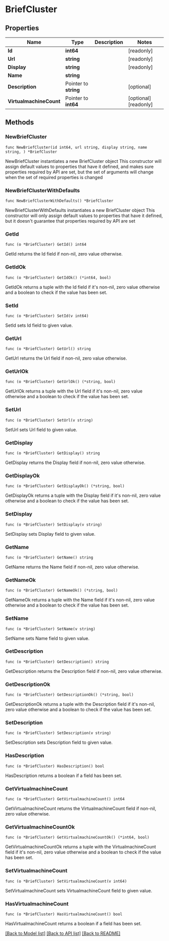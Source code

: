 # BriefCluster

## Properties

Name | Type | Description | Notes
------------ | ------------- | ------------- | -------------
**Id** | **int64** |  | [readonly] 
**Url** | **string** |  | [readonly] 
**Display** | **string** |  | [readonly] 
**Name** | **string** |  | 
**Description** | Pointer to **string** |  | [optional] 
**VirtualmachineCount** | Pointer to **int64** |  | [optional] [readonly] 

## Methods

### NewBriefCluster

`func NewBriefCluster(id int64, url string, display string, name string, ) *BriefCluster`

NewBriefCluster instantiates a new BriefCluster object
This constructor will assign default values to properties that have it defined,
and makes sure properties required by API are set, but the set of arguments
will change when the set of required properties is changed

### NewBriefClusterWithDefaults

`func NewBriefClusterWithDefaults() *BriefCluster`

NewBriefClusterWithDefaults instantiates a new BriefCluster object
This constructor will only assign default values to properties that have it defined,
but it doesn't guarantee that properties required by API are set

### GetId

`func (o *BriefCluster) GetId() int64`

GetId returns the Id field if non-nil, zero value otherwise.

### GetIdOk

`func (o *BriefCluster) GetIdOk() (*int64, bool)`

GetIdOk returns a tuple with the Id field if it's non-nil, zero value otherwise
and a boolean to check if the value has been set.

### SetId

`func (o *BriefCluster) SetId(v int64)`

SetId sets Id field to given value.


### GetUrl

`func (o *BriefCluster) GetUrl() string`

GetUrl returns the Url field if non-nil, zero value otherwise.

### GetUrlOk

`func (o *BriefCluster) GetUrlOk() (*string, bool)`

GetUrlOk returns a tuple with the Url field if it's non-nil, zero value otherwise
and a boolean to check if the value has been set.

### SetUrl

`func (o *BriefCluster) SetUrl(v string)`

SetUrl sets Url field to given value.


### GetDisplay

`func (o *BriefCluster) GetDisplay() string`

GetDisplay returns the Display field if non-nil, zero value otherwise.

### GetDisplayOk

`func (o *BriefCluster) GetDisplayOk() (*string, bool)`

GetDisplayOk returns a tuple with the Display field if it's non-nil, zero value otherwise
and a boolean to check if the value has been set.

### SetDisplay

`func (o *BriefCluster) SetDisplay(v string)`

SetDisplay sets Display field to given value.


### GetName

`func (o *BriefCluster) GetName() string`

GetName returns the Name field if non-nil, zero value otherwise.

### GetNameOk

`func (o *BriefCluster) GetNameOk() (*string, bool)`

GetNameOk returns a tuple with the Name field if it's non-nil, zero value otherwise
and a boolean to check if the value has been set.

### SetName

`func (o *BriefCluster) SetName(v string)`

SetName sets Name field to given value.


### GetDescription

`func (o *BriefCluster) GetDescription() string`

GetDescription returns the Description field if non-nil, zero value otherwise.

### GetDescriptionOk

`func (o *BriefCluster) GetDescriptionOk() (*string, bool)`

GetDescriptionOk returns a tuple with the Description field if it's non-nil, zero value otherwise
and a boolean to check if the value has been set.

### SetDescription

`func (o *BriefCluster) SetDescription(v string)`

SetDescription sets Description field to given value.

### HasDescription

`func (o *BriefCluster) HasDescription() bool`

HasDescription returns a boolean if a field has been set.

### GetVirtualmachineCount

`func (o *BriefCluster) GetVirtualmachineCount() int64`

GetVirtualmachineCount returns the VirtualmachineCount field if non-nil, zero value otherwise.

### GetVirtualmachineCountOk

`func (o *BriefCluster) GetVirtualmachineCountOk() (*int64, bool)`

GetVirtualmachineCountOk returns a tuple with the VirtualmachineCount field if it's non-nil, zero value otherwise
and a boolean to check if the value has been set.

### SetVirtualmachineCount

`func (o *BriefCluster) SetVirtualmachineCount(v int64)`

SetVirtualmachineCount sets VirtualmachineCount field to given value.

### HasVirtualmachineCount

`func (o *BriefCluster) HasVirtualmachineCount() bool`

HasVirtualmachineCount returns a boolean if a field has been set.


[[Back to Model list]](../README.md#documentation-for-models) [[Back to API list]](../README.md#documentation-for-api-endpoints) [[Back to README]](../README.md)


